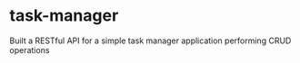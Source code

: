 # task-manager
Built a RESTful API for a simple task manager application performing CRUD operations

